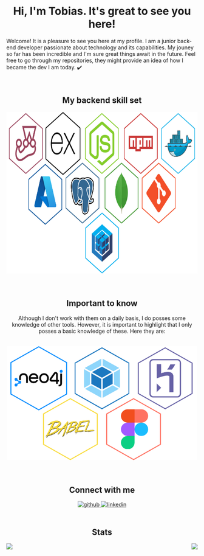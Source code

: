 <h1 align="center">Hi, I'm Tobias. It's great to see you here!</h1>

Welcome! It is a pleasure to see you here at my profile. I am a junior back-end developer passionate about technology and its capabilities. My jouney so far has been incredible and I'm sure great things await in the future. Feel free to go through my repositories, they might provide an idea of how I became the dev I am today. ✔️  
  

<br/>  


<h2 align="center">My backend skill set</h2> 

<div align="center">
  <img height=425 width=800 src="https://raw.githubusercontent.com/tsirianni/random-images/main/Backend%20Stack.png">&emsp;
</div>

<br/>  

<h2 align="center">Important to know</h2>
<p align="center">Although I don't work with them on a daily basis, I do posses some knowledge of other tools. However, it is important to highlight that I only posses a basic knowledge of these. Here they are:</p>
 
<br/>

<div align="center">
  <img height=300 width=500 src="https://raw.githubusercontent.com/tsirianni/random-images/main/other%20tools%20png.png">&emsp;
</div>

<br/>  

<h2 align="center">Connect with me</h2>

<div align="center">
  <a href="https://github.com/tsirianni" target="_blank">
    <img src=https://img.shields.io/badge/github-%2324292e.svg?&style=for-the-badge&logo=github&logoColor=white alt=github style="margin-bottom: 5px;" />
  </a>
  <a href="https://www.linkedin.com/in/tobias-sirianni/" target="_blank">
    <img src=https://img.shields.io/badge/linkedin-%231E77B5.svg?&style=for-the-badge&logo=linkedin&logoColor=white alt=linkedin style="margin-bottom: 5px;" />
  </a>  
</div>

<br/>  

<h2 align="center">Stats</h2>  

<img src="https://github-readme-stats.vercel.app/api?username=tsirianni&show_icons=true&count_private=true&hide_border=true" align="left" />

<div align="right"><img src="https://github-readme-stats.vercel.app/api/top-langs/?username=tsirianni&hide_border=true&layout=compact" align="right" /></div>

</td></tr></table>
<br />

